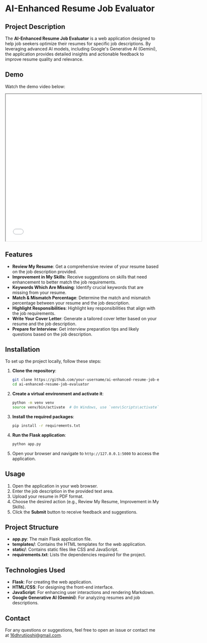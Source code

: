# AI-Enhanced Resume Job Evaluator

## Project Description

The **AI-Enhanced Resume Job Evaluator** is a web application designed to help job seekers optimize their resumes for specific job descriptions. By leveraging advanced AI models, including Google's Generative AI (Gemini), the application provides detailed insights and actionable feedback to improve resume quality and relevance.

## Demo

Watch the demo video below:

<iframe src="[https://drive.google.com/drive/u/2/home](https://drive.google.com/drive/u/2/my-drive)" width="640" height="480"></iframe>


## Features

- **Review My Resume**: Get a comprehensive review of your resume based on the job description provided.
- **Improvement in My Skills**: Receive suggestions on skills that need enhancement to better match the job requirements.
- **Keywords Which Are Missing**: Identify crucial keywords that are missing from your resume.
- **Match & Mismatch Percentage**: Determine the match and mismatch percentage between your resume and the job description.
- **Highlight Responsibilities**: Highlight key responsibilities that align with the job requirements.
- **Write Your Cover Letter**: Generate a tailored cover letter based on your resume and the job description.
- **Prepare for Interview**: Get interview preparation tips and likely questions based on the job description.

## Installation

To set up the project locally, follow these steps:

1. **Clone the repository**:
    ```bash
    git clone https://github.com/your-username/ai-enhanced-resume-job-evaluator.git
    cd ai-enhanced-resume-job-evaluator
    ```

2. **Create a virtual environment and activate it**:
    ```bash
    python -m venv venv
    source venv/bin/activate  # On Windows, use `venv\Scripts\activate`
    ```

3. **Install the required packages**:
    ```bash
    pip install -r requirements.txt
    ```

4. **Run the Flask application**:
    ```bash
    python app.py
    ```

5. Open your browser and navigate to `http://127.0.0.1:5000` to access the application.

## Usage

1. Open the application in your web browser.
2. Enter the job description in the provided text area.
3. Upload your resume in PDF format.
4. Choose the desired action (e.g., Review My Resume, Improvement in My Skills).
5. Click the **Submit** button to receive feedback and suggestions.

## Project Structure

- **app.py**: The main Flask application file.
- **templates/**: Contains the HTML templates for the web application.
- **static/**: Contains static files like CSS and JavaScript.
- **requirements.txt**: Lists the dependencies required for the project.

## Technologies Used

- **Flask**: For creating the web application.
- **HTML/CSS**: For designing the front-end interface.
- **JavaScript**: For enhancing user interactions and rendering Markdown.
- **Google Generative AI (Gemini)**: For analyzing resumes and job descriptions.


## Contact

For any questions or suggestions, feel free to open an issue or contact me at 16dhrutijoshi@gmail.com.

